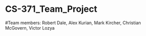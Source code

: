 # CS-371_Team_Project

#Team members: Robert Dale, Alex Kurian, Mark Kircher, Christian McGovern, Victor Lozya 
